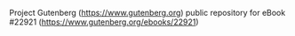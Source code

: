 Project Gutenberg (https://www.gutenberg.org) public repository for eBook #22921 (https://www.gutenberg.org/ebooks/22921)
